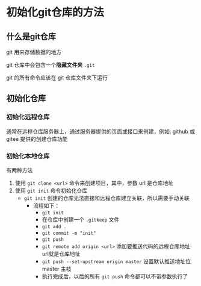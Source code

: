 # 初始化git仓库的方法

## 什么是git仓库

git 用来存储数据的地方

git 仓库中会包含一个<b>隐藏文件夹</b> `.git`

git 的所有命令应该在 git 仓库文件夹下运行

## 初始化仓库

### 初始化远程仓库

通常在远程仓库服务器上，通过服务器提供的页面或接口来创建，例如: github 或 gitee 提供的创建仓库功能

### 初始化本地仓库

有两种方法

1. 使用 `git clone <url>` 命令来创建项目，其中，参数 url 是仓库地址
2. 使用 `git init` 命令初始化仓库
   - `git init` 创建的仓库无法直接和远程仓库建立关联，所以需要手动关联
       - 流程如下：
         - `git init`
         - 在仓库中创建一个 `.gitkeep` 文件
         - `git add .`
         - `git commit -m "init"`
         - `git push`
         - `git remote add origin <url>` 添加要推送代码的远程仓库地址 url就是仓库地址
         - `git push --set-upstream origin master` 设置默认推送地址位 master 主枝
         - 执行完成后，以后的所有 `git push` 命令都可以不带参数执行了
